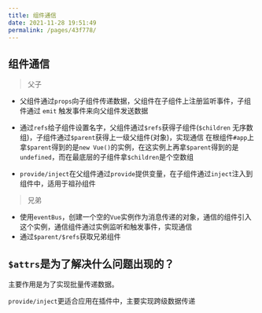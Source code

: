 ```yaml
---
title: 组件通信
date: 2021-11-28 19:51:49
permalink: /pages/43f778/
---
```

## 组件通信<badge text="特别重要" type="error" />

>父子

- 父组件通过`props`向子组件传递数据，父组件在子组件上注册监听事件，子组件通过 `emit` 触发事件来向父组件发送数据

- 通过`refs`给子组件设置名字，父组件通过`$refs`获得子组件(`$children` 无序数组)，子组件通过`$parent`获得上一级父组件(对象)，实现通信 在根组件`#app`上拿`$parent`得到的是`new Vue()`的实例，在这实例上再拿`$parent`得到的是`undefined`，而在最底层的子组件拿`$children`是个空数组

- `provide/inject`在父组件通过`provide`提供变量，在子组件通过`inject`注入到组件中，适用于祖孙组件

>兄弟

- 使用`eventBus`，创建一个空的`Vue`实例作为消息传递的对象，通信的组件引入这个实例，通信组件通过实例监听和触发事件，实现通信
- 通过`$parent/$refs`获取兄弟组件

## `$attrs`是为了解决什么问题出现的？

主要作用是为了实现批量传递数据。

`provide/inject`更适合应用在插件中，主要实现跨级数据传递
